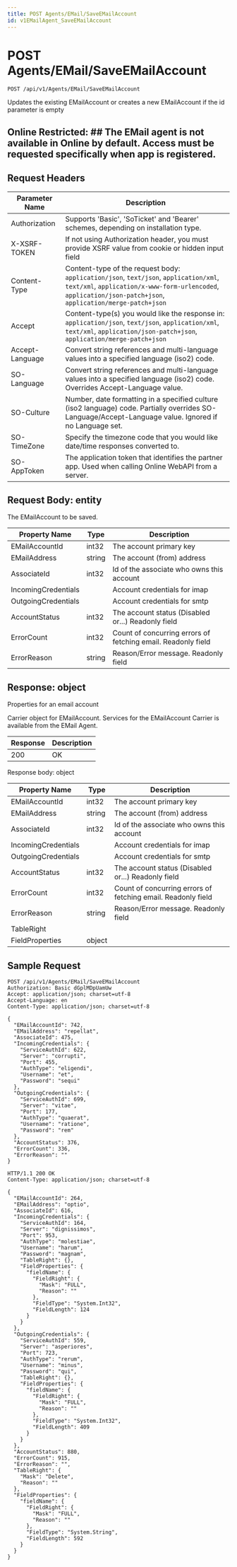 ```yaml
---
title: POST Agents/EMail/SaveEMailAccount
id: v1EMailAgent_SaveEMailAccount
---
```


# POST Agents/EMail/SaveEMailAccount

```http
POST /api/v1/Agents/EMail/SaveEMailAccount
```

Updates the existing EMailAccount or creates a new EMailAccount if the id parameter is empty



## Online Restricted: ## The EMail agent is not available in Online by default. Access must be requested specifically when app is registered.






## Request Headers

| Parameter Name | Description |
|----------------|-------------|
| Authorization  | Supports 'Basic', 'SoTicket' and 'Bearer' schemes, depending on installation type. |
| X-XSRF-TOKEN   | If not using Authorization header, you must provide XSRF value from cookie or hidden input field |
| Content-Type | Content-type of the request body: `application/json`, `text/json`, `application/xml`, `text/xml`, `application/x-www-form-urlencoded`, `application/json-patch+json`, `application/merge-patch+json` |
| Accept         | Content-type(s) you would like the response in: `application/json`, `text/json`, `application/xml`, `text/xml`, `application/json-patch+json`, `application/merge-patch+json` |
| Accept-Language | Convert string references and multi-language values into a specified language (iso2) code. |
| SO-Language | Convert string references and multi-language values into a specified language (iso2) code. Overrides Accept-Language value. |
| SO-Culture | Number, date formatting in a specified culture (iso2 language) code. Partially overrides SO-Language/Accept-Language value. Ignored if no Language set. |
| SO-TimeZone | Specify the timezone code that you would like date/time responses converted to. |
| SO-AppToken | The application token that identifies the partner app. Used when calling Online WebAPI from a server. |

## Request Body: entity  

The EMailAccount to be saved. 

| Property Name | Type |  Description |
|----------------|------|--------------|
| EMailAccountId | int32 | The account primary key |
| EMailAddress | string | The account (from) address |
| AssociateId | int32 | Id of the associate who owns this account |
| IncomingCredentials |  | Account credentials for imap |
| OutgoingCredentials |  | Account credentials for smtp |
| AccountStatus | int32 | The account status (Disabled or...) Readonly field |
| ErrorCount | int32 | Count of concurring errors of fetching email. Readonly field |
| ErrorReason | string | Reason/Error message. Readonly field |


## Response: object

Properties for an email account



Carrier object for EMailAccount.
Services for the EMailAccount Carrier is available from the <see cref="T:SuperOffice.CRM.Services.IEMailAgent">EMail Agent</see>.

| Response | Description |
|----------------|-------------|
| 200 | OK |

Response body: object

| Property Name | Type |  Description |
|----------------|------|--------------|
| EMailAccountId | int32 | The account primary key |
| EMailAddress | string | The account (from) address |
| AssociateId | int32 | Id of the associate who owns this account |
| IncomingCredentials |  | Account credentials for imap |
| OutgoingCredentials |  | Account credentials for smtp |
| AccountStatus | int32 | The account status (Disabled or...) Readonly field |
| ErrorCount | int32 | Count of concurring errors of fetching email. Readonly field |
| ErrorReason | string | Reason/Error message. Readonly field |
| TableRight |  |  |
| FieldProperties | object |  |

## Sample Request

```http!
POST /api/v1/Agents/EMail/SaveEMailAccount
Authorization: Basic dGplMDpUamUw
Accept: application/json; charset=utf-8
Accept-Language: en
Content-Type: application/json; charset=utf-8

{
  "EMailAccountId": 742,
  "EMailAddress": "repellat",
  "AssociateId": 475,
  "IncomingCredentials": {
    "ServiceAuthId": 622,
    "Server": "corrupti",
    "Port": 455,
    "AuthType": "eligendi",
    "Username": "et",
    "Password": "sequi"
  },
  "OutgoingCredentials": {
    "ServiceAuthId": 699,
    "Server": "vitae",
    "Port": 177,
    "AuthType": "quaerat",
    "Username": "ratione",
    "Password": "rem"
  },
  "AccountStatus": 376,
  "ErrorCount": 336,
  "ErrorReason": ""
}
```

```http_
HTTP/1.1 200 OK
Content-Type: application/json; charset=utf-8

{
  "EMailAccountId": 264,
  "EMailAddress": "optio",
  "AssociateId": 616,
  "IncomingCredentials": {
    "ServiceAuthId": 164,
    "Server": "dignissimos",
    "Port": 953,
    "AuthType": "molestiae",
    "Username": "harum",
    "Password": "magnam",
    "TableRight": {},
    "FieldProperties": {
      "fieldName": {
        "FieldRight": {
          "Mask": "FULL",
          "Reason": ""
        },
        "FieldType": "System.Int32",
        "FieldLength": 124
      }
    }
  },
  "OutgoingCredentials": {
    "ServiceAuthId": 559,
    "Server": "asperiores",
    "Port": 723,
    "AuthType": "rerum",
    "Username": "minus",
    "Password": "qui",
    "TableRight": {},
    "FieldProperties": {
      "fieldName": {
        "FieldRight": {
          "Mask": "FULL",
          "Reason": ""
        },
        "FieldType": "System.Int32",
        "FieldLength": 409
      }
    }
  },
  "AccountStatus": 880,
  "ErrorCount": 915,
  "ErrorReason": "",
  "TableRight": {
    "Mask": "Delete",
    "Reason": ""
  },
  "FieldProperties": {
    "fieldName": {
      "FieldRight": {
        "Mask": "FULL",
        "Reason": ""
      },
      "FieldType": "System.String",
      "FieldLength": 592
    }
  }
}
```
